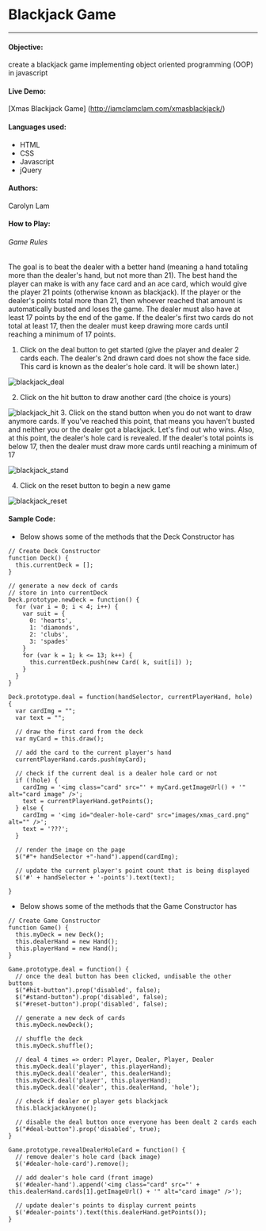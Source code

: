 # Blackjack Game
---
#### Objective:
create a blackjack game implementing object oriented programming (OOP) in javascript
#### Live Demo:

[Xmas Blackjack Game] (http://iamclamclam.com/xmasblackjack/)

#### Languages used:

* HTML
* CSS
* Javascript
* jQuery

#### Authors:
Carolyn Lam

#### How to Play:

###### Game Rules
The goal is to beat the dealer with a better hand (meaning a hand totaling more than the dealer's hand, but not more than 21). The best hand the player can make is with any face card and an ace card, which would give the player 21 points (otherwise known as blackjack). If the player or the dealer's points total more than 21, then whoever reached that amount is automatically busted and loses the game. The dealer must also have at least 17 points by the end of the game. If the dealer's first two cards do not total at least 17, then the dealer must keep drawing more cards until reaching a minimum of 17 points.

1. Click on the deal button to get started (give the player and dealer 2 cards each. The dealer's 2nd drawn card does not show the face side. This card is known as the dealer's hole card. It will be shown later.)

  ![blackjack_deal](images/blackjack_deal_1.png)

2. Click on the hit button to draw another card (the choice is yours)

  ![blackjack_hit](images/blackjack_hit_2.png)
3. Click on the stand button when you do not want to draw anymore cards. If you've reached this point, that means you haven't busted and neither you or the dealer got a blackjack. Let's find out who wins. Also, at this point, the dealer's hole card is revealed. If the dealer's total points is below 17, then the dealer must draw more cards until reaching a minimum of 17

  ![blackjack_stand](images/blackjack_stand_3.png)

4. Click on the reset button to begin a new game

  ![blackjack_reset](images/blackjack_reset_4.png)

#### Sample Code:

- Below shows some of the methods that the Deck Constructor has

```
// Create Deck Constructor
function Deck() {
  this.currentDeck = [];
}

// generate a new deck of cards
// store in into currentDeck
Deck.prototype.newDeck = function() {
  for (var i = 0; i < 4; i++) {
    var suit = {
      0: 'hearts',
      1: 'diamonds',
      2: 'clubs',
      3: 'spades'
    }
    for (var k = 1; k <= 13; k++) {
      this.currentDeck.push(new Card( k, suit[i]) );
    }
  }
}

Deck.prototype.deal = function(handSelector, currentPlayerHand, hole) {
  var cardImg = "";
  var text = "";

  // draw the first card from the deck
  var myCard = this.draw();

  // add the card to the current player's hand
  currentPlayerHand.cards.push(myCard);

  // check if the current deal is a dealer hole card or not
  if (!hole) {
    cardImg = '<img class="card" src="' + myCard.getImageUrl() + '" alt="card image" />';
    text = currentPlayerHand.getPoints();
  } else {
    cardImg = '<img id="dealer-hole-card" src="images/xmas_card.png" alt="" />';
    text = '???';
  }

  // render the image on the page
  $("#"+ handSelector +"-hand").append(cardImg);

  // update the current player's point count that is being displayed
  $('#' + handSelector + '-points').text(text);

}
```
- Below shows some of the methods that the Game Constructor has

```
// Create Game Constructor
function Game() {
  this.myDeck = new Deck();
  this.dealerHand = new Hand();
  this.playerHand = new Hand();
}

Game.prototype.deal = function() {
  // once the deal button has been clicked, undisable the other buttons
  $("#hit-button").prop('disabled', false);
  $("#stand-button").prop('disabled', false);
  $("#reset-button").prop('disabled', false);

  // generate a new deck of cards
  this.myDeck.newDeck();

  // shuffle the deck
  this.myDeck.shuffle();

  // deal 4 times => order: Player, Dealer, Player, Dealer
  this.myDeck.deal('player', this.playerHand);
  this.myDeck.deal('dealer', this.dealerHand);
  this.myDeck.deal('player', this.playerHand);
  this.myDeck.deal('dealer', this.dealerHand, 'hole');

  // check if dealer or player gets blackjack
  this.blackjackAnyone();

  // disable the deal button once everyone has been dealt 2 cards each
  $("#deal-button").prop('disabled', true);
}

Game.prototype.revealDealerHoleCard = function() {
  // remove dealer's hole card (back image)
  $('#dealer-hole-card').remove();

  // add dealer's hole card (front image)
  $('#dealer-hand').append('<img class="card" src="' + this.dealerHand.cards[1].getImageUrl() + '" alt="card image" />');

  // update dealer's points to display current points
  $('#dealer-points').text(this.dealerHand.getPoints());
}
```
